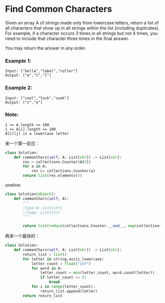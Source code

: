 # Find Common Characters

Given an array A of strings made only from lowercase letters, return a list of all characters that show up in all strings within the list (including duplicates).  For example, if a character occurs 3 times in all strings but not 4 times, you need to include that character three times in the final answer.

You may return the answer in any order.



### Example 1:
```
Input: ["bella","label","roller"]
Output: ["e","l","l"]
```

### Example 2:
```
Input: ["cool","lock","cook"]
Output: ["c","o"]
```

### Note:
```
1 <= A.length <= 100
1 <= A[i].length <= 100
A[i][j] is a lowercase letter
```

来一个第一反应：

```python
class Solution:
    def commonChars(self, A: List[str]) -> List[str]:
        res = collections.Counter(A[0])
        for a in A:
            res &= collections.Counter(a)
        return list(res.elements())
```
oneline:

```python
class Solution(object):
    def commonChars(self, A):
        """
        :type A: List[str]
        :rtype: List[str]
        """

        return list(reduce(collections.Counter.__and__, map(collections.Counter, A)).elements())

```

再来一个最快的：

```python
class Solution:
    def commonChars(self, A: List[str]) -> List[str]:
        return_list = list()
        for letter in string.ascii_lowercase:
            letter_count = float("inf")
            for word in A:
                letter_count = min(letter_count, word.count(letter))
                if letter_count == 0:
                    break
            for i in range(letter_count):
                return_list.append(letter)
        return return_list
```
